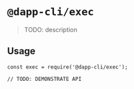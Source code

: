 # `@dapp-cli/exec`

> TODO: description

## Usage

```
const exec = require('@dapp-cli/exec');

// TODO: DEMONSTRATE API
```
